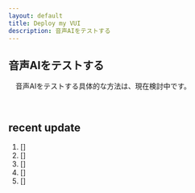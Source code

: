 ```yaml
---
layout: default
title: Deploy my VUI
description: 音声AIをテストする
---
```


## **音声AIをテストする**

　音声AIをテストする具体的な方法は、現在検討中です。

&emsp;

## **recent update**
1. []
2. []
3. []
4. []
5. []
